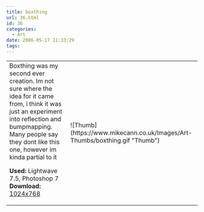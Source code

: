 ```yaml
---
title: boxthing
url: 36.html
id: 36
categories:
  - Art
date: 2006-05-17 21:33:29
tags:
---
```


<table width="100%" cellspacing="0" cellpadding="0" border="0">
<tr>
<td>Boxthing was my second ever creation. Im not sure where the idea for it came from, i think it was just an experiment into reflection and bumpmapping. Many people say they dont like this one, however im kinda partial to it

<span style="font-weight: bold">Used:</span> Lightwave 7.5, Photoshop 7
<span style="font-weight: bold">Download:</span> [1024x768](https://www.mikecann.co.uk/Images/Art-Full/boxthing.jpg)</td>

<td>![Thumb](https://www.mikecann.co.uk/Images/Art-Thumbs/boxthing.gif "Thumb")</td>
</tr>
</table>
